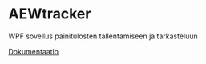 # AEWtracker
WPF sovellus painitulosten tallentamiseen ja tarkasteluun

[Dokumentaatio](Docs/Suunnitelma.md)